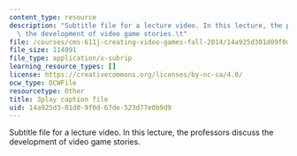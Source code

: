 ```yaml
---
content_type: resource
description: "Subtitle file for a lecture video. In this lecture, the professors discuss\
  \ the development of video game stories.\t"
file: /courses/cms-611j-creating-video-games-fall-2014/14a925d301d09f0d67de523d77e0b9d9_SSnV-2uWG9w.srt
file_size: 114091
file_type: application/x-subrip
learning_resource_types: []
license: https://creativecommons.org/licenses/by-nc-sa/4.0/
ocw_type: OCWFile
resourcetype: Other
title: 3play caption file
uid: 14a925d3-01d0-9f0d-67de-523d77e0b9d9
---
```

Subtitle file for a lecture video. In this lecture, the professors discuss the development of video game stories.	